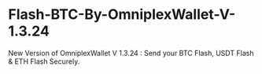 # Flash-BTC-By-OmniplexWallet-V-1.3.24
New Version of OmniplexWallet V 1.3.24 : Send your BTC Flash, USDT Flash &amp; ETH Flash Securely.
